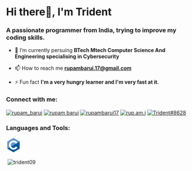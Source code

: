 <h1 align="left">Hi there👋, I'm Trident</h1>
<h3 align="left">A passionate programmer from India, trying to improve my coding skills.</h3>

- 🌱 I’m currently persuing **BTech Mtech Computer Science And Engineering specialising in Cybersecurity**

- 📫 How to reach me **rupambarui.17@gmail.com**

- ⚡ Fun fact **I'm a very hungry learner and I'm very fast at it.**

<h3 align="left">Connect with me:</h3>
<p align="left">
<a href="https://twitter.com/rupam_barui" target="blank"><img align="center" src="https://raw.githubusercontent.com/rahuldkjain/github-profile-readme-generator/master/src/images/icons/Social/twitter.svg" alt="rupam_barui" height="30" width="40" /></a>
<a href="https://www.linkedin.com/in/rupam-barui-73b415230" target="blank"><img align="center" src="https://raw.githubusercontent.com/rahuldkjain/github-profile-readme-generator/master/src/images/icons/Social/linked-in-alt.svg" alt="rupam barui" height="30" width="40" /></a>
<a href="https://fb.com/rupambarui17" target="blank"><img align="center" src="https://raw.githubusercontent.com/rahuldkjain/github-profile-readme-generator/master/src/images/icons/Social/facebook.svg" alt="rupambarui17" height="30" width="40" /></a>
<a href="https://instagram.com/rup.am.i" target="blank"><img align="center" src="https://raw.githubusercontent.com/rahuldkjain/github-profile-readme-generator/master/src/images/icons/Social/instagram.svg" alt="rup.am.i" height="30" width="40" /></a>
<a href="https://discord.gg/Trident#8628" target="blank"><img align="center" src="https://raw.githubusercontent.com/rahuldkjain/github-profile-readme-generator/master/src/images/icons/Social/discord.svg" alt="Trident#8628" height="30" width="40" /></a>
</p>

<h3 align="left">Languages and Tools:</h3>
<p align="left"> <a href="https://www.cprogramming.com/" target="_blank" rel="noreferrer"> <img src="https://raw.githubusercontent.com/devicons/devicon/master/icons/c/c-original.svg" alt="c" width="40" height="40"/> </a> </p>

<p>&nbsp;<img align="center" src="https://github-readme-stats.vercel.app/api?username=trident09&show_icons=true&locale=en" alt="trident09" /></p>
